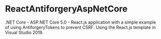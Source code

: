 # ReactAntiforgeryAspNetCore
.NET Core - ASP.NET Core 5.0 - React.js application with a simple example of using AntiforgeryTokens to prevent CSRF. Using the React.js template in Visual Studio 2019.
